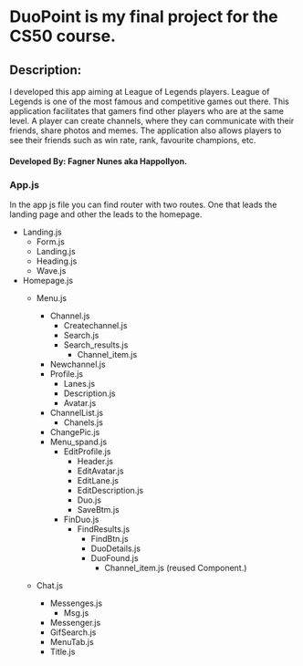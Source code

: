 # DuoPoint is my final project for the CS50 course.
## Description:
I developed this app aiming at League of Legends players. League of Legends is one of the most famous and competitive games out there. This application facilitates that gamers find other players who are at the same level. A player can create channels, where they can communicate with their friends, share photos and memes. The application also allows players to see their friends such as win rate, rank, favourite champions, etc.

#### Developed By: Fagner Nunes aka Happollyon.


### App.js
 In the app js file you can find router with two routes. One that leads the landing page and other the leads to the homepage.

- Landing.js
	- Form.js
	- Landing.js
	- Heading.js
	- Wave.js
- Homepage.js
	- Menu.js
				
		- Channel.js
			- Createchannel.js
			- Search.js
			- Search_results.js
				- Channel_item.js
		- Newchannel.js
		- Profile.js
			- Lanes.js
			- Description.js
			- Avatar.js 
		- ChannelList.js
			- Chanels.js
		- ChangePic.js 
		- Menu_spand.js
			- EditProfile.js
				- Header.js
				- EditAvatar.js
				- EditLane.js
				- EditDescription.js
				- Duo.js
				- SaveBtm.js
			- FinDuo.js
				- FindResults.js
					- FindBtn.js
					- DuoDetails.js
					- DuoFound.js
						- Channel_item.js (reused Component.)


	- Chat.js	
		- Messenges.js
			- Msg.js
		- Messenger.js
		- GifSearch.js
		- MenuTab.js
		- Title.js

	
